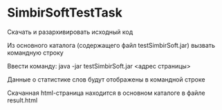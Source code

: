 # SimbirSoftTestTask
<p>Скачать и разархивировать исходный код </p>
<p>Из основного каталога (содержащего файл testSimbirSoft.jar) вызвать командную строку</p>
<p>Ввести команду: java -jar testSimbirSoft.jar <адрес страницы></p>
<p>Данные о статистике слов будут отображены в командной строке</p>
<p>Скачанная html-страница находится в основном каталоге в файле result.html</p>
